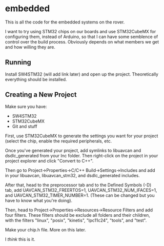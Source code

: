# embedded #

This is all the code for the embedded systems on the rover.

I want to try using STM32 chips on our boards and use STM32CubeMX for configuring them, instead of Arduino, so that I can have some semblence of control over the build process.
Obviously depends on what members we get and how willing they are.

## Running ##

Install SW4STM32 (will add link later) and open up the project. Theoretically everything should be installed.

## Creating a New Project ##

Make sure you have:
- SW4STM32
- STM32CubeMX
- Git and stuff

First, use STM32CubeMX to generate the settings you want for your project (select the chip, enable the required peripherals, etc.

Once you've generated your project, add symlinks to libuavcan and dsdlc_generated from your Inc folder.
Then right-click on the project in your project explorer and click "Convert to C++".

Then go to Project->Properties->C/C++ Build->Settings->Includes and add in your libuavcan, libuavcan_stm32, and dsdlc_generated includes.

After that, head to the preprocessor tab and to the Defined Symbols (-D) tab, add UAVCAN_STM32_FREERTOS=1, UAVCAN_STM32_NUM_IFACES=1, and UAVCAN_STM32_TIMER_NUMBER=1.
(These can be changed but you have to know what you're doing).

Then, head to Project->Properties->Resources->Resource Filters and add four filters. These filters should be exclude all folders and their children, with the filters "linux", "posix", "kinetis", "lpc11c24", "tools", and "test".

Make your chip.h file. More on this later.

I *think* this is it.
